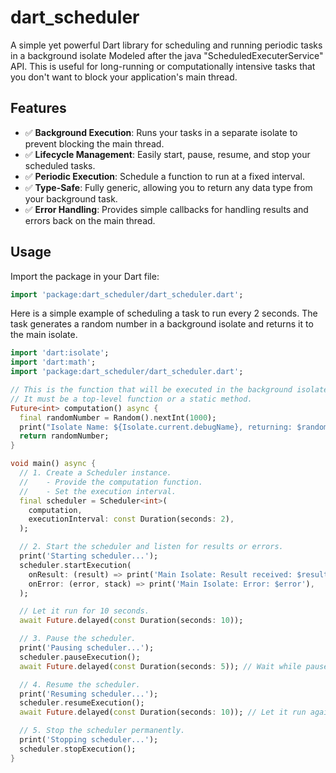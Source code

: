 # dart_scheduler

A simple yet powerful Dart library for scheduling and running periodic tasks in a background isolate Modeled after the java "ScheduledExecuterService" API. This is useful for long-running or computationally intensive tasks that you don't want to block your application's main thread.

## Features

- ✅ **Background Execution**: Runs your tasks in a separate isolate to prevent blocking the main thread.
- ✅ **Lifecycle Management**: Easily start, pause, resume, and stop your scheduled tasks.
- ✅ **Periodic Execution**: Schedule a function to run at a fixed interval.
- ✅ **Type-Safe**: Fully generic, allowing you to return any data type from your background task.
- ✅ **Error Handling**: Provides simple callbacks for handling results and errors back on the main thread.

## Usage

Import the package in your Dart file:

```dart
import 'package:dart_scheduler/dart_scheduler.dart';
```

Here is a simple example of scheduling a task to run every 2 seconds. The task generates a random number in a background isolate and returns it to the main isolate.

```dart
import 'dart:isolate';
import 'dart:math';
import 'package:dart_scheduler/dart_scheduler.dart';

// This is the function that will be executed in the background isolate.
// It must be a top-level function or a static method.
Future<int> computation() async {
  final randomNumber = Random().nextInt(1000);
  print("Isolate Name: ${Isolate.current.debugName}, returning: $randomNumber");
  return randomNumber;
}

void main() async {
  // 1. Create a Scheduler instance.
  //    - Provide the computation function.
  //    - Set the execution interval.
  final scheduler = Scheduler<int>(
    computation,
    executionInterval: const Duration(seconds: 2),
  );

  // 2. Start the scheduler and listen for results or errors.
  print('Starting scheduler...');
  scheduler.startExecution(
    onResult: (result) => print('Main Isolate: Result received: $result'),
    onError: (error, stack) => print('Main Isolate: Error: $error'),
  );

  // Let it run for 10 seconds.
  await Future.delayed(const Duration(seconds: 10));

  // 3. Pause the scheduler.
  print('Pausing scheduler...');
  scheduler.pauseExecution();
  await Future.delayed(const Duration(seconds: 5)); // Wait while paused

  // 4. Resume the scheduler.
  print('Resuming scheduler...');
  scheduler.resumeExecution();
  await Future.delayed(const Duration(seconds: 10)); // Let it run again

  // 5. Stop the scheduler permanently.
  print('Stopping scheduler...');
  scheduler.stopExecution();
}
```
